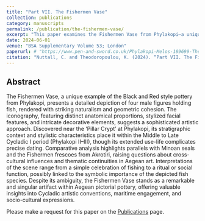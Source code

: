 ```yaml
---
title: "Part VII. The Fishermen Vase"
collection: publications
category: manuscripts
permalink: /publication/the-fishermen-vase/
excerpt: "This paper examines the Fishermen Vase from Phylakopi—a unique example of Black and Red style pottery—inviting requests for access."
date: 2024-06-01
venue: "BSA Supplementary Volume 53; London"
paperurl: # "https://www.pen-and-sword.co.uk/Phylakopi-Melos-189699-The-Finds-in-the-National-Archaeological-Museum-Athens-Hardback/p/50844"
citation: "Nuttall, C. and Theodoropoulou, K. (2024). “Part VII. The Fishermen Vase”, in R.L.N. Barber, Phylakopi, Melos, 1896-99: The Finds in the National Archaeological Museum, Athens, (BSA Supplementary Volume 53; London, 267–9. https://www.pen-and-sword.co.uk/Phylakopi-Melos-189699-The-Finds-in-the-National-Archaeological-Museum-Athens-Hardback/p/50844. Please request."
---
```


## Abstract

The Fishermen Vase, a unique example of the Black and Red style pottery from Phylakopi, presents a detailed depiction of four male figures holding fish, rendered with striking naturalism and geometric cohesion. The iconography, featuring distinct anatomical proportions, stylized facial features, and intricate decorative elements, suggests a sophisticated artistic approach. Discovered near the ‘Pillar Crypt’ at Phylakopi, its stratigraphic context and stylistic characteristics place it within the Middle to Late Cycladic I period (Phylakopi II–III), though its extended use-life complicates precise dating. Comparative analysis highlights parallels with Minoan seals and the Fishermen frescoes from Akrotiri, raising questions about cross-cultural influences and thematic continuities in Aegean art. Interpretations of the scene range from a simple celebration of fishing to a ritual or social function, possibly linked to the symbolic importance of the depicted fish species. Despite its ambiguity, the Fishermen Vase stands as a remarkable and singular artifact within Aegean pictorial pottery, offering valuable insights into Cycladic artistic conventions, maritime engagement, and socio-cultural expressions.

Please make a request for this paper on the [Publications](https://christophernuttall.github.io/publications/) page.
